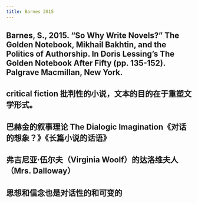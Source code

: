 ```yaml
---
title: Barnes 2015
---
```


## Barnes, S., 2015. “So Why Write Novels?” The Golden Notebook, Mikhail Bakhtin, and the Politics of Authorship. In Doris Lessing’s The Golden Notebook After Fifty (pp. 135-152). Palgrave Macmillan, New York.
## critical fiction 批判性的小说，文本的目的在于重塑文学形式。
## 巴赫金的叙事理论 The Dialogic Imagination《对话的想象？》《长篇小说的话语》
## 弗吉尼亚·伍尔夫（Virginia Woolf）的达洛维夫人（Mrs. Dalloway）
## 思想和信念也是对话性的和可变的
##

